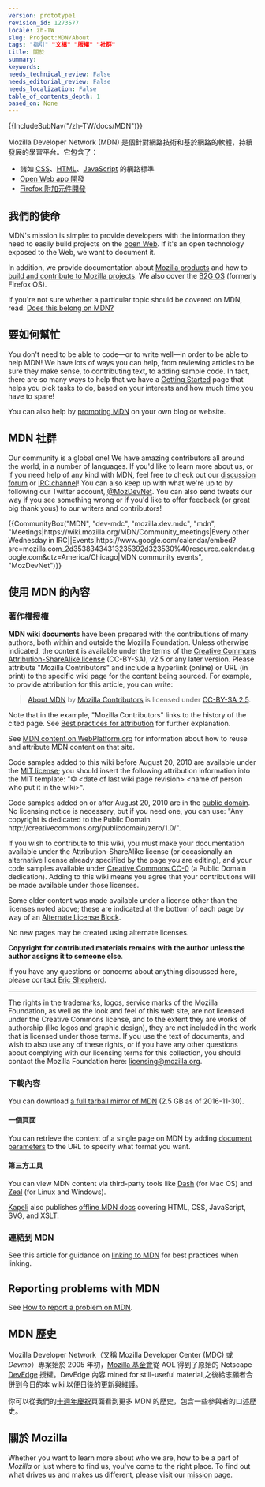 ```yaml
---
version: prototype1
revision_id: 1273577
locale: zh-TW
slug: Project:MDN/About
tags: "指引" "文檔" "版權" "社群"
title: 關於
summary: 
keywords: 
needs_technical_review: False
needs_editorial_review: False
needs_localization: False
table_of_contents_depth: 1
based_on: None
---
```

<div>{{IncludeSubNav("/zh-TW/docs/MDN")}}</div>

<p>Mozilla Developer Network (MDN) 是個針對網路技術和基於網路的軟體，持續發展的學習平台。它包含了：</p>

<ul>
 <li>諸如 <a href="/zh-TW/docs/CSS" title="/zh-TW/docs/CSS">CSS</a>、<a href="/zh-TW/docs/HTML" title="/zh-TW/docs/HTML">HTML</a>、<a href="/zh-TW/docs/JavaScript" title="/zh-TW/docs/JavaScript">JavaScript</a> 的網路標準</li>
 <li><a href="/zh-TW/docs/Apps" title="/zh-TW/docs/Apps">Open Web app 開發</a></li>
 <li><a href="/zh-TW/docs/Add-ons" title="/zh-TW/docs/Add-ons">Firefox 附加元件開發</a></li>
</ul>

<h2 id="我們的使命">我們的使命</h2>

<p>MDN's mission is simple: to provide developers with the information they need to easily build projects on the <a href="/zh-TW/docs/Web">open Web</a>. If it's an open technology exposed to the Web, we want to document it.</p>

<p>In addition, we provide documentation about <a href="/zh-TW/docs/Mozilla">Mozilla products</a> and how to <a href="/zh-TW/docs/Mozilla">build and contribute to Mozilla projects</a>. We also cover the <a href="/zh-TW/docs/Mozilla/B2G_OS">B2G OS</a> (formerly Firefox OS).</p>

<p>If you're not sure whether a particular topic should be covered on MDN, read: <a href="/zh-TW/docs/Project:MDN/Contributing/Does_this_belong">Does this belong on MDN?</a></p>

<h2 id="要如何幫忙">要如何幫忙</h2>

<p>You don't need to be able to code—or to write well—in order to be able to help MDN! We have lots of ways you can help, from reviewing articles to be sure they make sense, to contributing text, to adding sample code. In fact, there are so many ways to help that we have a <a href="/zh-TW/docs/MDN/Getting_started">Getting Started</a> page that helps you pick tasks to do, based on your interests and how much time you have to spare!</p>

<p>You can also help by <a href="/zh-TW/docs/MDN/About/Promote">promoting MDN</a> on your own blog or website.</p>

<h2 id="MDN_社群">MDN 社群</h2>

<p>Our community is a global one! We have amazing contributors all around the world, in a number of languages. If you'd like to learn more about us, or if you need help of any kind with MDN, feel free to check out our <a href="https://discourse.mozilla-community.org/c/mdn">discussion forum</a> or <a href="irc://irc.mozilla.org#mdn">IRC channel</a>! You can also keep up with what we're up to by following our Twitter account, <a href="http://twitter.com/MozDevNet">@MozDevNet</a>. You can also send tweets our way if you see something wrong or if you'd like to offer feedback (or great big thank yous) to our writers and contributors!</p>

<p>{{CommunityBox("MDN", "dev-mdc", "mozilla.dev.mdc", "mdn", "Meetings|https://wiki.mozilla.org/MDN/Community_meetings|Every other Wednesday in IRC||Events|https://www.google.com/calendar/embed?src=mozilla.com_2d35383434313235392d323530%40resource.calendar.google.com&amp;ctz=America/Chicago|MDN community events", "MozDevNet")}}</p>

<h2 id="使用_MDN_的內容">使用 MDN 的內容</h2>

<h3 id="著作權授權">著作權授權</h3>

<p><strong>MDN wiki documents</strong> have been prepared with the contributions of many authors, both within and outside the Mozilla Foundation. Unless otherwise indicated, the content is available under the terms of the <a class="external text" href="http://creativecommons.org/licenses/by-sa/2.5/" rel="nofollow" title="http://creativecommons.org/licenses/by-sa/2.5/">Creative Commons Attribution-ShareAlike license</a> (CC-BY-SA), v2.5 or any later version. Please attribute "Mozilla Contributors" and include a hyperlink (online) or URL (in print) to the specific wiki page for the content being sourced. For example, to provide attribution for this article, you can write:</p>

<blockquote><a href="https://developer.mozilla.org/zh-TW/docs/MDN/About">About MDN</a> by <a href="https://developer.mozilla.org/zh-TW/docs/MDN/About$history">Mozilla Contributors</a> is licensed under <a href="http://creativecommons.org/licenses/by-sa/2.5/">CC-BY-SA 2.5</a>.</blockquote>

<p>Note that in the example, "Mozilla Contributors" links to the history of the cited page. See <a href="http://wiki.creativecommons.org/Marking/Users">Best practices for attribution</a> for further explanation.</p>

<div class="note">
<p>See <a href="/zh-TW/docs/MDN_content_on_WebPlatform.org" title="/zh-TW/docs/MDN_content_on_WebPlatform.org">MDN content on WebPlatform.org</a> for information about how to reuse and attribute MDN content on that site.</p>
</div>

<p>Code samples added to this wiki before August 20, 2010 are available under the <a class="external" href="http://www.opensource.org/licenses/mit-license.php" title="http://www.opensource.org/licenses/mit-license.php">MIT license</a>; you should insert the following attribution information into the MIT template: "© &lt;date of last wiki page revision&gt; &lt;name of person who put it in the wiki&gt;".</p>

<p>Code samples added on or after August 20, 2010 are in the <a class="external" href="http://creativecommons.org/publicdomain/zero/1.0/" title="http://wiki.creativecommons.org/Public_domain">public domain</a>. No licensing notice is necessary, but if you need one, you can use: "Any copyright is dedicated to the Public Domain. http://creativecommons.org/publicdomain/zero/1.0/".</p>

<p>If you wish to contribute to this wiki, you must make your documentation available under the Attribution-ShareAlike license (or occasionally an alternative license already specified by the page you are editing), and your code samples available under <a href="http://creativecommons.org/publicdomain/zero/1.0/" title="http://creativecommons.org/publicdomain/zero/1.0/">Creative Commons CC-0</a> (a Public Domain dedication). Adding to this wiki means you agree that your contributions will be made available under those licenses.</p>

<p>Some older content was made available under a license other than the licenses noted above; these are indicated at the bottom of each page by way of an <a class="internal" href="/Archive/Meta_docs/Examples/Alternate_License_Block" title="Project:En/Examples/Alternate License Block">Alternate License Block</a>.</p>

<div class="warning">
<p>No new pages may be created using alternate licenses.</p>
</div>

<p><strong>Copyright for contributed materials remains with the author unless the author assigns it to someone else</strong>.</p>

<p>If you have any questions or concerns about anything discussed here, please contact <a class="external" href="mailto:eshepherd@mozilla.com" rel="nofollow" title="mailto:eshepherd@mozilla.com">Eric Shepherd</a>.</p>

<hr />
<p>The rights in the trademarks, logos, service marks of the Mozilla Foundation, as well as the look and feel of this web site, are not licensed under the Creative Commons license, and to the extent they are works of authorship (like logos and graphic design), they are not included in the work that is licensed under those terms. If you use the text of documents, and wish to also use any of these rights, or if you have any other questions about complying with our licensing terms for this collection, you should contact the Mozilla Foundation here: <a class="external text" href="mailto:licensing@mozilla.org" rel="nofollow" title="mailto:licensing@mozilla.org">licensing@mozilla.org</a>.</p>

<h3 id="下載內容">下載內容</h3>

<p>You can download <a href="/media/developer.mozilla.org.tar.gz">a full tarball mirror of MDN</a> (2.5 GB as of 2016-11-30).</p>

<h4 id="一個頁面">一個頁面</h4>

<p>You can retrieve the content of a single page on MDN by adding <a href="/zh-TW/docs/MDN/Kuma/API#Document_parameters">document parameters</a> to the URL to specify what format you want.</p>

<h4 id="第三方工具">第三方工具</h4>

<p>You can view MDN content via third-party tools like <a href="http://kapeli.com/dash">Dash</a> (for Mac OS) and <a href="http://zealdocs.org/">Zeal</a> (for Linux and Windows).</p>

<p><a href="https://kapeli.com/">Kapeli</a> also publishes <a href="https://kapeli.com/mdn_offline">offline MDN docs</a> covering HTML, CSS, JavaScript, SVG, and XSLT.</p>

<h3 id="連結到_MDN">連結到 MDN</h3>

<p>See this article for guidance on <a href="/zh-TW/docs/MDN/About/Linking_to_MDN">linking to MDN</a> for best practices when linking.</p>

<h2 id="Reporting_problems_with_MDN">Reporting problems with MDN</h2>

<p>See <a href="/zh-TW/docs/MDN/Contribute/Howto/Report_a_problem">How to report a problem on MDN</a>.</p>

<h2 id="MDN_歷史">MDN 歷史</h2>

<p>Mozilla Developer Network（又稱 Mozilla Developer Center (MDC) 或 <em>Devmo</em>）專案始於 2005 年初，<a class="external" href="http://www.mozillafoundation.org">Mozilla 基金會</a>從 AOL 得到了原始的 Netscape <a href="https://web.archive.org/web/*/devedge.netscape.com" title="Project:en/DevEdge">DevEdge</a> 授權。DevEdge 內容 mined for still-useful material,之後給志願者合併到今日的本 wiki 以便日後的更新與維護。</p>

<p>你可以從我們的<a href="/zh-TW/docs/MDN_at_ten">十週年慶祝</a>頁面看到更多 MDN 的歷史，包含一些參與者的口述歷史。</p>

<h2 id="關於_Mozilla">關於 Mozilla</h2>

<p>Whether you want to learn more about who we are, how to be a part of <em>Mozilla</em> or just where to find us, you've come to the right place. To find out what drives us and makes us different, please visit our <a href="http://www.mozilla.org/zh-TW/mission/">mission</a> page.</p>

